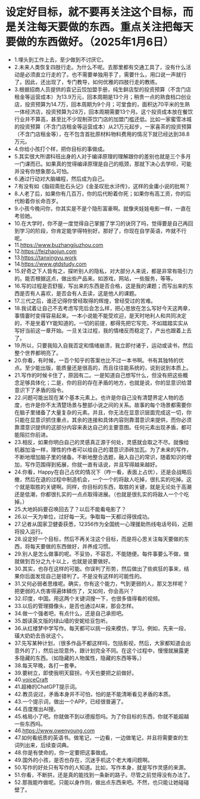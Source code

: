 # 设定好目标，就不要再关注这个目标，而是关注每天要做的东西。重点关注把每天要做的东西做好。（2025年1月6日） 

- 1.埋头到工作上去，至少做到不讨厌它。
- 2.未来人类恢复四肢行走。为什么不呢。去那里都有交通工具了，没有什么活动是必须直立行走的了。也不需要单独用手了，需要什么，用口说一声就行了。因此，还出现了，专门教导，如何优雅的四肢行走的教练。
- 3.根据招商人员提供的袁记云饺加盟手册，纯生鲜店型的投资预算（不含门店租金等运营成本）为13.9万元，回本周期是13个月；稍贵一点的熟食档口创业店，投资预算为14.7万，回本周期为9个月；可堂食的，面积达70平米的生熟一体经济店，投资预算为28万，回本周期需要13个月。这个投资成本放在餐饮行业并不算高，甚至比不少现制茶饮门店的加盟门槛还低。比如一家蜜雪冰城的投资预算（不含门店租金等运营成本）从21万元起步，一家喜茶的投资预算（不含门店租金等），在不包含首批原材料物料费用的情况下就已经达到38.8万元。
- 4.你给小孩打个样，把你目标的事做成。
- 5.其实很大所谓科班出身的人对于编译原理的理解跟你的差别也就是三个多月一门课而已。如果真的觉得编译原理是自己的瓶颈，那就下决心去学呗，可能并没有你想象那么可怕。
- 6.通过行动对大脑编程，然后成为自己。
- 7.有没有如《脂砚斋批石头记》《金圣叹批水浒传》，这样的金庸小说的批啊？
- 8.人老了后，如果你有几百万，你的后代盼着你死；如果你有高工资，你的后代盼着你长命百岁。
- 9.小孩今晚问你，你其实是不是个隐形富豪啊。就像夹娃娃电影一样，一直在考验她。
- 10.在大学时，你不是一度觉得自己掌握了学习的诀窍了吗，觉得要是自己再回到学习的阶段，你肯定能学得特别好。那好了，你现在自学英语，咋就不行呢。
- 11.https://www.buzhangjiuzhou.com
- 12.https://feizhaojun.com
- 13.https://tanxingyu.work
- 14.https://www.gtdstudy.com
- 15.好奇之下人皆有之，探听别人的隐私，对大部分人来说，都是非常有吸引力的。能否根据这点，做出些产品来。如游戏，网站，一些服务，等等。
- 16.写的过程是否舒服，写出来的东西是否合格，这是我的课题；而写出来的东西是否有人喜欢，是否会有人去读，这是他人的课题。
- 17.三代之后，谁还记得你曾经取得的辉煌，曾经受过的苦难。
- 18.我试着让自己不去考虑写完后会怎么样，把心思放在怎么写好今天这两章，事情霎时变得容易起来。一本小说能不能受欢迎，是天时地利人和共同决定的，不是坐着YY能知道的。一切的前提，都得先把它写完，不如踏踏实实从写好当前这一章开始。一旦关注过程，我的情绪反而稳定了，产出也跟着上去了。
- 19.所以，只要我陷入自我否定和情绪崩溃，我立即付诸于，运动或读书，然后整个世界都明亮了。
- 20.你看，有时候，一百个知乎的答案也比不过一本书啊。书有其独特的优点。至少能出版，能质量还是很高的，而且往往能系统的，说到说到本质上。
- 21.写作的时候卡住了，原因有二。一是知道自己想写什么，但没有把这些概念足够具体化；二是，你的目的存在矛盾的地方，也就是说，你的显意识给潜意识下了矛盾的指令。
- 22.问题可能出现在某个基本元素上。也许是你自己没有清楚界定人物的态度，也许是你不太清楚场景与整部小说之间的关系。故事的每个场景都需要你在脑子里储备了大量复杂的元素。并且，你无法在显意识层面完成这一切，你只能在显意识抓住重点，其余的连接和具体内容则靠潜意识来提供，而你必须靠潜意识提供的这部分内容来表达自己的主要意图。任何元素出现矛盾，都可能阻拦你前进。
- 23.相反，如果你明白自己的灵感真正源于何处，灵感就会取之不尽。就像给机器加油一样，理性的作者可以给自己的潜意识添砖加瓦。为了未来的写作，不断地增加脑子里的储备。不断地整合选题，融入自己的常识，随着知识的增加，写作范围得到拓展，你就一直有话说，并且写得越来越好。
- 24.你看，Happy在自己占优的情况下（咋一看，表面上占优），还是会战略后撤，然后在退的过程中制造机会，一个一个的将敌人吃掉，很扎实的吃掉。这个就是取胜的关键啊。同样，你目标的东西，取胜的关键，就是无论处于高潮还是低潮，你都很扎实的一点点取得进展。（也就是很扎实的将敌人一个个吃掉。）
- 25.大地妈妈要召唤回去了？以后不能看电影了？
- 26.以一天为单位，过好每一天。争取每一天都过得很成功。
- 27.记者从国家卫健委获悉，12356作为全国统一心理援助热线电话号码，近期将投入运行。
- 28.设定好一个目标，然后不再关注这个目标，而是将心思关注每天要做的东西，将每天要做的东西做好，并养成习惯。
- 29.别人是怎么做事的呢。不妥协，不容忍，不能随便。每件事要么不做，做就做到百分之九十以上，也就是说要做好。
- 30.其实，也存在这样的可能。你误判了形势，然后做出了些疯狂的事来，结果你后面发现自己是错判了。不是没有这样的可能性的。
- 31.又何必弱者思维呢。确实，你有这个能力，气到更弱的人，那又怎样呢？把更弱的人伤害得遍体鳞伤了，又如何，你会高兴？
- 32.印度，中国。用这两个关键词搜一下，也很多值得看的视频。
- 33.以后的管理摄像头，是否也通过AI来，那会怎样。
- 34.做一个强者吧，有点什么，还是自己承担吧。
- 35.朗读英文版的绿山墙的安妮给豆包听。
- 36.从红楼梦中学写作。每天都可以挑一段来模仿，学习。例如，先来一段，璜大奶奶去告状这个。
- 37.先写某种计划，（很多作品不都这样吗，包括影视，然后，大家都知道会出意外的了），然后出现意外，跟计划完全不同。在这个过程中，慢慢就展露更多隐藏的东西。（如隐藏的人物属性，隐藏的东西等等。）
- 38.每天早晚，各打一套拳。
- 39.要树立，即使我明天窟拐，今天也要把之前做好。
- 40.[voiceCraft](https://github.com/jasonppy/VoiceCraft)
- 41.超棒的ChatGPT提示词。
- 42.教员说过，矛盾本身并不可怕，怕的是不能清晰看见矛盾的本质。
- 43.一个提示词，做出一个APP，已经很普遍了。
- 44.百度推出AI搜。
- 45.格局小了吧。你就做不到以德报怨吗。为了你目标的东西，你就不能超越一些东西吗。
- 46.https://www.owenyoung.com
- 47.如何看纸质的英语书。做笔记，一边看，一边做笔记，并且将需要查的生词列出来，后续查词典。
- 48.你是有使命的，你一定要把这事做成。
- 49.国外的小孩，是否也存在，沉迷手机这个老大难问题啊。
- 50.写作的好处只有写作的人知道。比如，写作本身，就是写作灵感的来源。
- 51.你看，不断拱，还是真的能找到一条新的路子。尽管之前觉得没有办法了。
- 52.那我能咋做呢。只能以身作则，做出点东西来吧。不然，也只能让她碰碰壁了。


